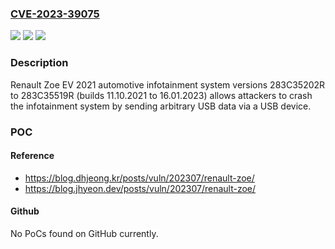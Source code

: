### [CVE-2023-39075](https://cve.mitre.org/cgi-bin/cvename.cgi?name=CVE-2023-39075)
![](https://img.shields.io/static/v1?label=Product&message=n%2Fa&color=blue)
![](https://img.shields.io/static/v1?label=Version&message=n%2Fa&color=blue)
![](https://img.shields.io/static/v1?label=Vulnerability&message=n%2Fa&color=brighgreen)

### Description

Renault Zoe EV 2021 automotive infotainment system versions 283C35202R to 283C35519R (builds 11.10.2021 to 16.01.2023) allows attackers to crash the infotainment system by sending arbitrary USB data via a USB device.

### POC

#### Reference
- https://blog.dhjeong.kr/posts/vuln/202307/renault-zoe/
- https://blog.jhyeon.dev/posts/vuln/202307/renault-zoe/

#### Github
No PoCs found on GitHub currently.

